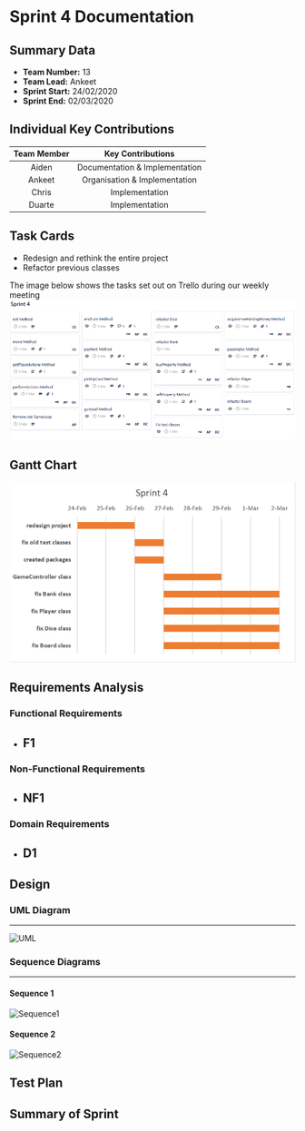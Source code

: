 # Sprint 4 Documentation

## Summary Data

- **Team Number:** 13
- **Team Lead:** Ankeet
- **Sprint Start:** 24/02/2020
- **Sprint End:** 02/03/2020

## Individual Key Contributions

| Team Member | Key Contributions |
| :---------: | :---------------: |
|    Aiden    |  Documentation & Implementation   |
|   Ankeet    |  Organisation & Implementation   |
|    Chris    |  Implementation   |
|   Duarte    |  Implementation   |

## Task Cards

- Redesign and rethink the entire project
- Refactor previous classes

The image below shows the tasks set out on Trello during our weekly meeting
![Trello task cards](images/trello4.png)

## Gantt Chart

![Gantt Chart](images/gantt4.png)

## Requirements Analysis

### Functional Requirements

- F1
  - 

### Non-Functional Requirements
- NF1
  - 

### Domain Requirements
- D1
  - 

## Design

### UML Diagram
___

![UML]()

### Sequence Diagrams
___

#### Sequence 1
![Sequence1]()

#### Sequence 2

![Sequence2]()

## Test Plan



## Summary of Sprint